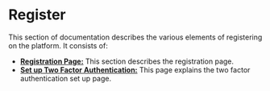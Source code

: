 # Register
<!-- To Be Populated -->

This section of documentation describes the various elements of registering on the platform. It consists of:

* **[Registration Page:](register-page.md)** This section describes the registration page.
* **[Set up Two Factor Authentication:](setup-2fa.md)** This page explains the two factor authentication set up page.

